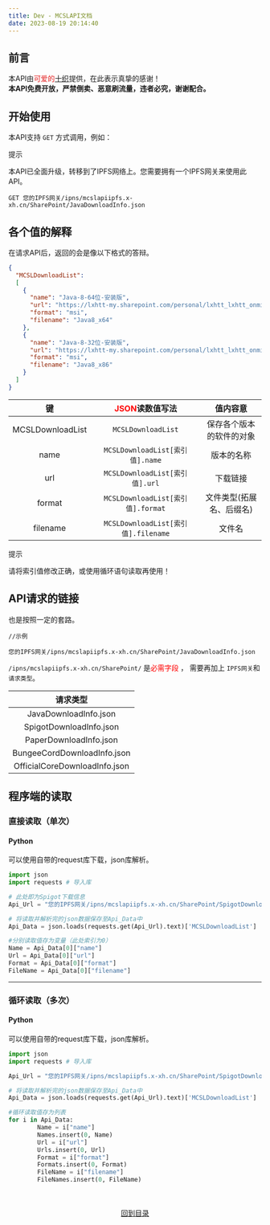 ```yaml
---
title: Dev - MCSLAPI文档
date: 2023-08-19 20:14:40
---
```

## 前言
本API由<font color="#e31f1f">可爱的</font>[十织](https://www.df100.ltd/)提供，在此表示真挚的感谢！  
**本API免费开放，严禁倒卖、恶意刷流量，违者必究，谢谢配合。**
## 开始使用
本API支持 ```GET``` 方式调用，例如：

<div class="custom-block tip">
  <p class="custom-block-title">提示</p>
  <p>本API已全面升级，转移到了IPFS网络上。您需要拥有一个IPFS网关来使用此API。</p>
</div>

```http
GET 您的IPFS网关/ipns/mcslapiipfs.x-xh.cn/SharePoint/JavaDownloadInfo.json
```
## 各个值的解释
在请求API后，返回的会是像以下格式的答辩。
```json
{
  "MCSLDownloadList":
  [
    {
      "name": "Java-8-64位-安装版",
      "url": "https://lxhtt-my.sharepoint.com/personal/lxhtt_lxhtt_onmicrosoft_com/_layouts/52/download.aspx?share=EXiT4L9NTNBJoz9CA2IxWtYBzbxOXGuXJKswNjlhk8YCFA",
      "format": "msi",
      "filename": "Java8_x64"
    },
    {
      "name": "Java-8-32位-安装版",
      "url": "https://lxhtt-my.sharepoint.com/personal/lxhtt_lxhtt_onmicrosoft_com/_layouts/52/download.aspx?share=ERQK5PgOgYhBrLf-uzoXm5sBX84JaXxPdp7fk4C_W7Lg2g",
      "format": "msi",
      "filename": "Java8_x86"
    }
  ]
}
```

|        键        |  <font color="red">JSON</font>读数值写法  |      值内容意         |
|:----------------:|:---------------------------------------:|:-------------------:|
| MCSLDownloadList |        ```MCSLDownloadList```           | 保存各个版本的软件的对象 |
|       name       |   ```MCSLDownloadList[索引值].name```    |       版本的名称       |
|       url        |   ```MCSLDownloadList[索引值].url```     |        下载链接        |
|      format      |  ```MCSLDownloadList[索引值].format```   | 文件类型(拓展名、后缀名) |
|     filename     | ```MCSLDownloadList[索引值].filename```  |      文件名           |

<div class="custom-block tip">
  <p class="custom-block-title">提示</p>
  <p>请将索引值修改正确，或使用循环语句读取再使用！</p>
</div>

## API请求的链接
也是按照一定的套路。

```http
//示例

您的IPFS网关/ipns/mcslapiipfs.x-xh.cn/SharePoint/JavaDownloadInfo.json
```

 ```/ipns/mcslapiipfs.x-xh.cn/SharePoint/``` 是<font color="red">必需字段</font> ， 需要再加上 `IPFS网关`和`请求类型`。

|             请求类型           |
|:-----------------------------:|
|     JavaDownloadInfo.json     |
|    SpigotDownloadInfo.json    |
|    PaperDownloadInfo.json     |
|  BungeeCordDownloadInfo.json  |
| OfficialCoreDownloadInfo.json |

## 程序端的读取
### 直接读取（单次）
#### Python
可以使用自带的request库下载，json库解析。
```python
import json
import requests # 导入库

# 此处即为Spigot下载信息
Api_Url = "您的IPFS网关/ipns/mcslapiipfs.x-xh.cn/SharePoint/SpigotDownloadInfo.json"

# 将读取并解析完的json数据保存至Api_Data中
Api_Data = json.loads(requests.get(Api_Url).text)['MCSLDownloadList']

#分别读取值存为变量（此处索引为0）
Name = Api_Data[0]["name"]
Url = Api_Data[0]["url"]
Format = Api_Data[0]["format"]
FileName = Api_Data[0]["filename"]
```
---
### 循环读取（多次）
#### Python
可以使用自带的request库下载，json库解析。
```python
import json
import requests # 导入库

Api_Url = "您的IPFS网关/ipns/mcslapiipfs.x-xh.cn/SharePoint/SpigotDownloadInfo.json"

# 将读取并解析完的json数据保存至Api_Data中
Api_Data = json.loads(requests.get(Api_Url).text)['MCSLDownloadList']

#循环读取值存为列表
for i in Api_Data:
        Name = i["name"]
        Names.insert(0, Name)
        Url = i["url"]
        Urls.insert(0, Url)
        Format = i["format"]
        Formats.insert(0, Format)
        FileName = i["filename"]
        FileNames.insert(0, FileName)
```

<div>
    <center>
        <br><br><a href="/MCSL2DevGuide">回到目录</a>
    </center>
</div>